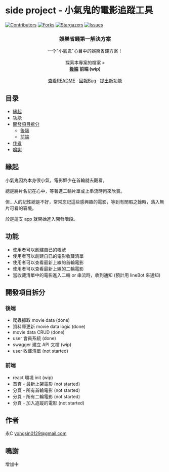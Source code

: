 # side project - 小氣鬼的電影追蹤工具

<!-- PROJECT SHIELDS -->

[![Contributors][contributors-shield]][contributors-url]
[![Forks][forks-shield]][forks-url]
[![Stargazers][stars-shield]][stars-url]
[![Issues][issues-shield]][issues-url]

<!-- PROJECT LOGO -->

<p align="center">
  <!-- 未來新增圖片用 -->
  <!-- <a href="https://github.com/yongsin0129/project-cheapskate/">
    <img src="images/logo.png" alt="Logo" width="80" height="80">
  </a> -->

  <h3 align="center">娛樂省錢第一解決方案</h3>
  <p align="center">
    一个"小氣鬼"心目中的娛樂省錢方案！
    <br />
    <br />
    探索本專案的檔案 »
    <br />
    <a href="https://github.com/yongsin0129/project-cheapskate"><strong>後端</strong></a>
    <a ><strong>前端 (wip)</strong></a>
    <br />
    <br />
    <a href="https://github.com/yongsin0129/project-cheapskate">查看README</a>
    ·
    <a href="https://github.com/yongsin0129/project-cheapskate/issues">回報Bug</a>
    ·
    <a href="https://github.com/yongsin0129/project-cheapskate/issues">提出新功能</a>
  </p>
</p>

## 目录

- [緣起](#緣起)
- [功能](#功能)
- [開發項目拆分](#開發項目拆分)
  - [後端](#後端)
  - [前端](#前端)
- [作者](#作者)
- [鳴謝](#鳴謝)



## 緣起
小氣鬼因為本身很小氣，電影鮮少在首輪就去觀看，

總是將片名記在心中，等著進二輪片單或上串流時再來欣賞。

但...人的記性總是不好，常常忘記這些感興趣的電影，等到有閒暇之餘時，落入無片可看的窘境。

於是這支 app 就開始進入開發階段。

## 功能
- 使用者可以創建自已的帳號
- 使用者可以創建自已的電影收藏清單
- 使用者可以查看最新上線的首輪電影
- 使用者可以查看最新上線的二輪電影
- 當收藏清單中的電影進入二輪 or 串流時，收到通知 (預計用 lineBot 來通知)

## 開發項目拆分
### 後端
- 爬蟲抓取 movie data (done)
- 資料庫更新 movie data logic (done)
- movie data CRUD (done)
- user 會員系統 (done)
- swagger 建立 API 文檔 (wip)
- user 收藏清單 (not started)

### 前端
- react 環境 init (wip)
- 首頁 - 最新上架電影 (not started)
- 分頁 - 所有首輪電影 (not started)
- 分頁 - 所有二輪電影 (not started)
- 分頁 - 加入追蹤的電影 (not started)

## 作者

永C
yongsin0129@gmail.com

## 鳴謝
增加中


<!-- links -->

[your-project-path]: yongsin0129/project-cheapskate

[contributors-shield]: https://img.shields.io/github/contributors/yongsin0129/project-cheapskate.svg?style=flat-square
[contributors-url]: https://github.com/yongsin0129/project-cheapskate/graphs/contributors

[forks-shield]: https://img.shields.io/github/forks/yongsin0129/project-cheapskate.svg?style=flat-square
[forks-url]: https://github.com/yongsin0129/project-cheapskate/network/members

[stars-shield]: https://img.shields.io/github/stars/yongsin0129/project-cheapskate.svg?style=flat-square
[stars-url]: https://github.com/yongsin0129/project-cheapskate/stargazers

[issues-shield]: https://img.shields.io/github/issues/yongsin0129/project-cheapskate.svg?style=flat-square
[issues-url]: https://github.com/yongsin0129/project-cheapskate/issues
